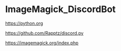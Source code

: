 # ImageMagick_DiscordBot

https://python.org

https://github.com/Rapptz/discord.py

https://imagemagick.org/index.php
